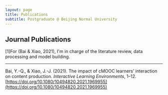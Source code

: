 ```yaml
---
layout: page
title: Publications
subtitle: Postgraduate @ Beijing Normal University
---
```


## Journal Publications
[1]For (Bai & Xiao, 2021), I'm in charge of the literature review, data processing and model building.  

------
Bai, Y.-Q., & Xiao, J.-J. (2021). The impact of cMOOC learners’ interaction on content production. _Interactive Learning Environments_, 1–12. [https://doi.org/10.1080/10494820.2021.1969955](https://doi.org/10.1080/10494820.2021.1969955)
